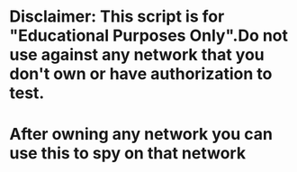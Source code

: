 # Disclaimer: This script is for "Educational Purposes Only".Do not use against any network that you don't own or have authorization to test.
# After owning any network you can use this to spy on that network
